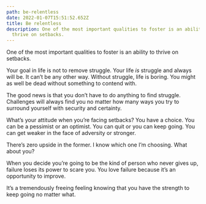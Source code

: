 ```yaml
---
path: be-relentless
date: 2022-01-07T15:51:52.652Z
title: Be relentless
description: One of the most important qualities to foster is an ability to
  thrive on setbacks.
---
```

One of the most important qualities to foster is an ability to thrive on setbacks.

Your goal in life is not to remove struggle. Your life *is* struggle and always will be. It can’t be any other way. Without struggle, life is boring. You might as well be dead without something to contend with.

The good news is that you don’t have to do anything to find struggle. Challenges will always find you no matter how many ways you try to surround yourself with security and certainty.

What’s your attitude when you’re facing setbacks? You have a choice. You can be a pessimist or an optimist. You can quit or you can keep going. You can get weaker in the face of adversity or stronger.

There’s zero upside in the former. I know which one I’m choosing. What about you?

When you decide you’re going to be the kind of person who never gives up, failure loses its power to scare you. You love failure because it’s an opportunity to improve.

It’s a tremendously freeing feeling knowing that you have the strength to keep going no matter what.